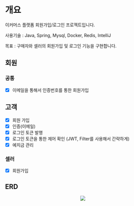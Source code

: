 # 개요
이커머스 플랫폼 회원가입/로그인 프로젝트입니다.

사용기술 : Java, Spring, Mysql, Docker, Redis, IntelliJ

목표 : 구매자와 셀러의 회원가입 및 로그인 기능을 구현합니다.

## 회원
### 공통
- [x] 이메일을 통해서 인증번호를 통한 회원가입

## 고객
- [x] 회원 가입
- [x] 인증(이메일)
- [x] 로그인 토큰 발행
- [x] 로그인 토큰을 통한 제어 확인 (JWT, Filter를 사용해서 간략하게)
- [x] 예치금 관리

### 셀러
- [x] 회원가입


## ERD
<p align="center">
  <img src="https://github.com/seunghwan8899/cumus-project/assets/130161496/73ae85bc-7a17-464e-a8b8-f838400ba1d0">
</p>
